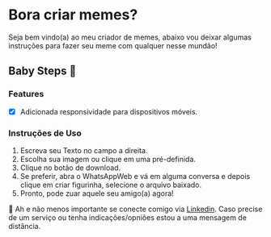# Bora criar memes? 

Seja bem vindo(a) ao meu criador de memes, abaixo vou deixar algumas instruções para fazer seu meme com qualquer nesse mundão!

## Baby Steps 👶

### Features
- [x] Adicionada responsividade para dispositivos móveis.
      
### Instruções de Uso
1. Escreva seu Texto no campo a direita.
2. Escolha sua imagem ou clique em uma pré-definida.
3. Clique no botão de download.
4. Se preferir, abra o WhatsAppWeb e vá em alguma conversa e depois clique em criar figurinha, selecione o arquivo baixado.
5. Pronto, pode zuar aquele seu amigo(a) agora!

🔗 Ah e não menos importante se conecte comigo via [Linkedin](https://www.linkedin.com/in/alissonooliveira/).
Caso precise de um serviço ou tenha indicações/opniões estou a uma mensagem de distância.
